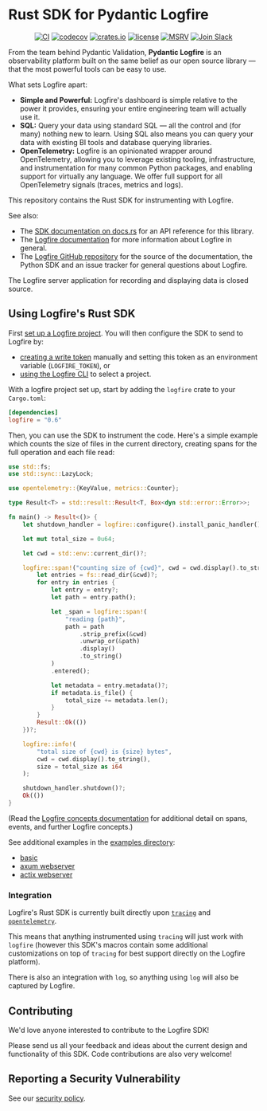 # Rust SDK for Pydantic Logfire

<p align="center">
  <a href="https://github.com/pydantic/logfire-rust/actions?query=event%3Apush+branch%3Amain+workflow%3ACI"><img src="https://github.com/pydantic/logfire-rust/actions/workflows/main.yml/badge.svg?event=push" alt="CI" /></a>
  <a href="https://codecov.io/gh/pydantic/logfire-rust"><img src="https://codecov.io/gh/pydantic/logfire-rust/graph/badge.svg?token=735CNGCGFD" alt="codecov" /></a>
  <a href="https://crates.io/crates/logfire"><img src="https://img.shields.io/crates/v/logfire.svg?logo=rust" alt="crates.io" /></a>
  <a href="https://github.com/pydantic/logfire-rust/blob/main/LICENSE"><img src="https://img.shields.io/github/license/pydantic/logfire-rust.svg" alt="license" /></a>
  <a href="https://github.com/pydantic/logfire"><img src="https://img.shields.io/crates/msrv/logfire.svg?logo=rust" alt="MSRV" /></a>
  <a href="https://logfire.pydantic.dev/docs/join-slack/"><img src="https://img.shields.io/badge/Slack-Join%20Slack-4A154B?logo=slack" alt="Join Slack" /></a>
</p>

From the team behind Pydantic Validation, **Pydantic Logfire** is an observability platform built on the same belief as our open source library — that the most powerful tools can be easy to use.

What sets Logfire apart:

- **Simple and Powerful:** Logfire's dashboard is simple relative to the power it provides, ensuring your entire engineering team will actually use it.
- **SQL:** Query your data using standard SQL — all the control and (for many) nothing new to learn. Using SQL also means you can query your data with existing BI tools and database querying libraries.
- **OpenTelemetry:** Logfire is an opinionated wrapper around OpenTelemetry, allowing you to leverage existing tooling, infrastructure, and instrumentation for many common Python packages, and enabling support for virtually any language. We offer full support for all OpenTelemetry signals (traces, metrics and logs).

This repository contains the Rust SDK for instrumenting with Logfire.

See also:
 - The [SDK documentation on docs.rs](https://docs.rs/logfire) for an API reference for this library.
 - The [Logfire documentation](https://logfire.pydantic.dev/docs/) for more information about Logfire in general.
 - The [Logfire GitHub repository](https://github.com/pydantic/logfire) for the source of the documentation, the Python SDK and an issue tracker for general questions about Logfire.

The Logfire server application for recording and displaying data is closed source.

## Using Logfire's Rust SDK

First [set up a Logfire project](https://logfire.pydantic.dev/docs/#logfire). You will then configure the SDK to send to Logfire by:
- [creating a write token](https://logfire.pydantic.dev/docs/how-to-guides/create-write-tokens/) manually and setting this token as an environment variable (`LOGFIRE_TOKEN`), or
- [using the Logfire CLI](https://logfire.pydantic.dev/docs/#instrument) to select a project.

With a logfire project set up, start by adding the `logfire` crate to your `Cargo.toml`:

```toml
[dependencies]
logfire = "0.6"
```

Then, you can use the SDK to instrument the code. Here's a simple example which counts the size of files in the current directory, creating spans for the full operation and each file read:


```rust
use std::fs;
use std::sync::LazyLock;

use opentelemetry::{KeyValue, metrics::Counter};

type Result<T> = std::result::Result<T, Box<dyn std::error::Error>>;

fn main() -> Result<()> {
    let shutdown_handler = logfire::configure().install_panic_handler().finish()?;

    let mut total_size = 0u64;

    let cwd = std::env::current_dir()?;

    logfire::span!("counting size of {cwd}", cwd = cwd.display().to_string()).in_scope(|| {
        let entries = fs::read_dir(&cwd)?;
        for entry in entries {
            let entry = entry?;
            let path = entry.path();

            let _span = logfire::span!(
                "reading {path}",
                path = path
                    .strip_prefix(&cwd)
                    .unwrap_or(&path)
                    .display()
                    .to_string()
            )
            .entered();

            let metadata = entry.metadata()?;
            if metadata.is_file() {
                total_size += metadata.len();
            }
        }
        Result::Ok(())
    })?;

    logfire::info!(
        "total size of {cwd} is {size} bytes",
        cwd = cwd.display().to_string(),
        size = total_size as i64
    );

    shutdown_handler.shutdown()?;
    Ok(())
}
```

(Read the [Logfire concepts documentation](https://logfire.pydantic.dev/docs/concepts/) for additional detail on spans, events, and further Logfire concepts.)

See additional examples in the [examples directory](https://github.com/pydantic/logfire-rust/tree/main/examples):

- [basic](https://github.com/pydantic/logfire-rust/tree/main/examples/basic.rs)
- [axum webserver](https://github.com/pydantic/logfire-rust/tree/main/examples/axum.rs)
- [actix webserver](https://github.com/pydantic/logfire-rust/tree/main/examples/actix-web.rs)

### Integration

Logfire's Rust SDK is currently built directly upon [`tracing`](https://docs.rs/tracing/latest/tracing/) and [`opentelemetry`](https://github.com/open-telemetry/opentelemetry-rust/).

This means that anything instrumented using `tracing` will just work with `logfire` (however this SDK's macros contain some additional customizations on top of `tracing` for best support directly on the Logfire platform).

There is also an integration with `log`, so anything using `log` will also be captured by Logfire.

## Contributing

We'd love anyone interested to contribute to the Logfire SDK!

Please send us all your feedback and ideas about the current design and functionality of this SDK. Code contributions are also very welcome!

## Reporting a Security Vulnerability

See our [security policy](https://github.com/pydantic/logfire-rust/security).
